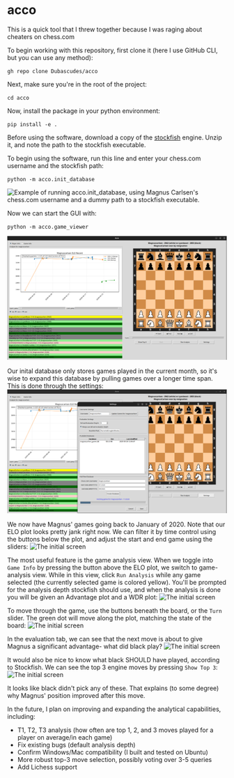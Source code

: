 # acco 
This is a quick tool that I threw together because I was raging about cheaters on chess.com

To begin working with this repository, first clone it (here I use GitHub CLI, but you can use any method):
```
gh repo clone Dubascudes/acco
```

Next, make sure you're in the root of the project:
```
cd acco
```

Now, install the package in your python environment:
```
pip install -e .
```

Before using the software, download a copy of the [stockfish](https://stockfishchess.org/download/) engine. Unzip it, and note the path to the stockfish executable.

To begin using the software, run this line and enter your chess.com username and the stockfish path:
```
python -m acco.init_database
```

![Example of running acco.init_database, using Magnus Carlsen's chess.com username and a dummy path to a stockfish executable.](/acco_proj/src/imgs/init_database.png)


Now we can start the GUI with:
```
python -m acco.game_viewer
```

![The initial screen](imgs/starting_screen.png)

Our inital database only stores games played in the current month, so it's wise to expand this database by pulling games over a longer time span. This is done through the settings:
![The initial screen](imgs/update_db.png)

We now have Magnus' games going back to January of 2020. Note that our ELO plot looks pretty jank right now. We can filter it by time control using the buttons below the plot, and adjust the start and end game using the sliders:
![The initial screen](/acco_proj/src/imgs/elo_view.png)

The most useful feature is the game analysis view. When we toggle into `Game Info` by pressing the button above the ELO plot, we switch to game-analysis view. While in this view, click `Run Analysis` while any game selected (the currently selected game is colored yellow). You'll be prompted for the analysis depth stockfish should use, and when the analysis is done you will be given an Advantage plot and a WDR plot:
![The initial screen](/acco_proj/src/imgs/analysis1.png)

To move through the game, use the buttons beneath the board, or the `Turn` slider. The green dot will move along the plot, matching the state of the board:
![The initial screen](/acco_proj/src/imgs/analysis2.png)

In the evaluation tab, we can see that the next move is about to give Magnus a significant advantage- what did black play?
![The initial screen](/acco_proj/src/imgs/analysis3.png)

It would also be nice to know what black SHOULD have played, according to Stockfish. We can see the top 3 engine moves by pressing `Show Top 3`:
![The initial screen](/acco_proj/src/imgs/analysis4.png)

It looks like black didn't pick any of these. That explains (to some degree) why Magnus' position improved after this move. 

In the future, I plan on improving and expanding the analytical capabilities, including:
- T1, T2, T3 analysis (how often are top 1, 2, and 3 moves played for a player on average/in each game)
- Fix existing bugs (default analysis depth)
- Confirm Windows/Mac compatibility (I built and tested on Ubuntu)
- More robust top-3 move selection, possibly voting over 3-5 queries
- Add Lichess support
